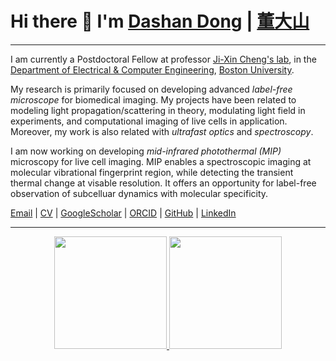 
# Hi there 👋 I'm <a href="https://dashandong.github.io" title="HomePage">Dashan Dong</a> | <a href="https://translate.google.com/details?sl=zh-CN&tl=en&text=董%20大%20山&op=translate" title="HomePage">董大山</a>

***
I am currently a Postdoctoral Fellow
at professor [Ji-Xin Cheng's lab](https://sites.bu.edu/cheng-group/),
in the [Department of Electrical & Computer Engineering](https://www.bu.edu/eng/academics/departments-and-divisions/electrical-and-computer-engineering/),
[Boston University](https://www.bu.edu).

My research is primarily focused on developing advanced _label-free microscope_ for biomedical imaging.
My projects have been related to modeling light propagation/scattering in theory, modulating light field in experiments, and computational imaging of live cells in application.
Moreover, my work is also related with _ultrafast optics_ and _spectroscopy_.

I am now working on developing _mid-infrared photothermal (MIP)_ microscopy for live cell imaging.
MIP enables a spectroscopic imaging at molecular vibrational fingerprint region, while detecting the transient thermal change at visable resolution.
It offers an opportunity for label-free observation of subcelluar dynamics with molecular specificity.

[Email](mailto:ddsh0205@gmail.com) \| [CV](https://dashandong.github.io/cv/) \| [GoogleScholar](https://scholar.google.com/citations?hl=en&user=cn5zJPMAAAAJ) \| [ORCID](https://orcid.org/0000-0002-6135-2849) \| [GitHub](https://github.com/dashandong) \| [LinkedIn](https://www.linkedin.com/in/dong-dashan-231825102)
***

<div align="center">
  <a href="https://github.com/dashandong">
  <img height="180em" src="https://github-readme-stats.vercel.app/api?username=dashandong&show_icons=true&theme=dracula&include_all_commits=true&count_private=true"/>
  <img height="180em" src="https://github-readme-stats.vercel.app/api/top-langs/?username=dashandong&layout=compact&langs_count=7&theme=dracula"/>
</div>
